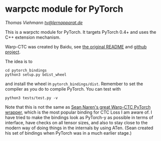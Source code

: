 # warpctc module for PyTorch

*Thomas Viehmann <tv@lernapparat.de>*

This is a warpctc module for PyTorch.
It targets PyTorch 0.4+ and uses the C++ extension mechanism.

Warp-CTC was created by Baidu, see [the original
README](README.orig.md) and
[github project](https://github.com/baidu-research/warp-ctc).

The idea is to

```
cd pytorch_bindings
python3 setup.py bdist_wheel
```
and install the wheel in `pytorch_bindings/dist`. Remember to set the
compiler as you do to compile PyTorch.
You can test with
```
python3 tests/test.py -v
```

Note that this is not the same as [Sean Naren's great Warp-CTC PyTorch
wrapper](https://github.com/SeanNaren/warp-ctc), which is the most
popular binding for CTC Loss I am aware of.
I have tried to make the bindings look as PyTorch-y as possible in terms
of interface, have checks on all tensor sizes, and also to stay close to
the modern way of doing things in the internals by using ATen. (Sean
created his set of bindings when PyTorch was in a much earlier stage.)
